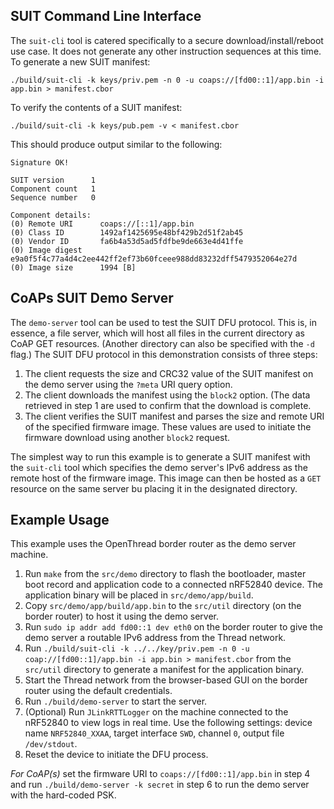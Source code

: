 ## SUIT Command Line Interface
The `suit-cli` tool is catered specifically to a secure download/install/reboot use case. It does not generate any other instruction sequences at this time. To generate a new SUIT manifest:
```
./build/suit-cli -k keys/priv.pem -n 0 -u coaps://[fd00::1]/app.bin -i app.bin > manifest.cbor
```

To verify the contents of a SUIT manifest:
```
./build/suit-cli -k keys/pub.pem -v < manifest.cbor
```

This should produce output similar to the following:
```
Signature OK!

SUIT version      1
Component count   1
Sequence number   0

Component details:
(0) Remote URI		coaps://[::1]/app.bin
(0) Class ID		1492af1425695e48bf429b2d51f2ab45
(0) Vendor ID		fa6b4a53d5ad5fdfbe9de663e4d41ffe
(0) Image digest	e9a0f5f4c77a4d4c2ee442ff2ef73b60fceee988dd83232dff5479352064e27d
(0) Image size		1994 [B]
```

## CoAPs SUIT Demo Server
The `demo-server` tool can be used to test the SUIT DFU protocol. This is, in essence, a file server, which will host all files in the current directory as CoAP GET resources. (Another directory can also be specified with the `-d` flag.) The SUIT DFU protocol in this demonstration consists of three steps:

  1. The client requests the size and CRC32 value of the SUIT manifest on the demo server using the `?meta` URI query option.
  2. The client downloads the manifest using the `block2` option. (The data retrieved in step 1 are used to confirm that the download is complete.
  3. The client verifies the SUIT manifest and parses the size and remote URI of the specified firmware image. These values are used to initiate the firmware download using another `block2` request.
  
The simplest way to run this example is to generate a SUIT manifest with the `suit-cli` tool which specifies the demo server's IPv6 address as the remote host of the firmware image. This image can then be hosted as a `GET` resource on the same server bu placing it in the designated directory.

## Example Usage
This example uses the OpenThread border router as the demo server machine.

  1. Run `make` from the `src/demo` directory to flash the bootloader, master boot record and application code to a connected nRF52840 device. The application binary will be placed in `src/demo/app/build`.
  2. Copy `src/demo/app/build/app.bin` to the `src/util` directory (on the border router) to host it using the demo server.
  3. Run `sudo ip addr add fd00::1 dev eth0` on the border router to give the demo server a routable IPv6 address from the Thread network.
  4. Run `./build/suit-cli -k ../../key/priv.pem -n 0 -u coap://[fd00::1]/app.bin -i app.bin > manifest.cbor` from the `src/util` directory to generate a manifest for the application binary.
  5. Start the Thread network from the browser-based GUI on the border router using the default credentials.
  6. Run `./build/demo-server` to start the server.
  7. (Optional) Run `JLinkRTTLogger` on the machine connected to the nRF52840 to view logs in real time. Use the following settings: device name `NRF52840_XXAA`, target interface `SWD`, channel `0`, output file `/dev/stdout`.
  8. Reset the device to initiate the DFU process.

*For CoAP(s)* set the firmware URI to `coaps://[fd00::1]/app.bin` in step 4 and run `./build/demo-server -k secret` in step 6 to run the demo server with the hard-coded PSK.
